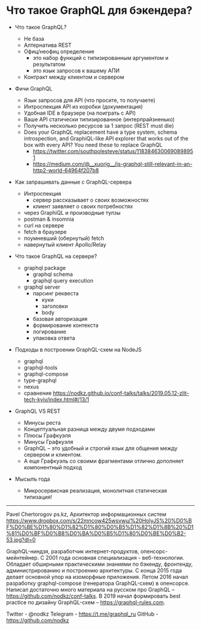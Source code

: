 # Что такое GraphQL для бэкендера?

- Что такое GraphQL?
  - Не база
  - Алтернатива REST
  - Офиц/неофиц определение
    - это набор функций с типизированным аргументом и результатом
    - это язык запросов к вашему АПИ
  - Контракт между клиентом и сервером

- Фичи GraphQL
  - Язык запросов для API (что просите, то получаете)
  - Интроспекция API из коробки (документация)
  - Удобная IDE в браузере (на поиграть с API)
  - Ваше API статически типизированное (интерпрайзненько)
  - Получить несколько ресурсов за 1 запрос (REST must die)
  - Does your GraphQL replacement have a type system, schema introspection, and GraphiQL-like API explorer that works out of the box with every API? You need these to replace GraphQL
    - <https://twitter.com/southpolesteve/status/1183846300690898951>
    - <https://medium.com/@__xuorig__/is-graphql-still-relevant-in-an-http2-world-64964f207b8>

- Как запрашивать данные с GraphQL-сервера
  - Интроспекция
    - сервер рассказывает о своих возможностях
    - клиент заявляет о своих потребностях
  - через GraphiQL и производные тулзы
  - postman & insomnia
  - curl на сервере
  - fetch в браузере
  - поумневший (обернутый) fetch
  - навернутый клиент Apollo/Relay

- Что такое GraphQL на сервере?
  - graphql package
    - graphql schema
    - graphql query execution
  - graphql server
    - парсинг реквеста
      - куки
      - заголовки
      - body
    - базовая авторизация
    - формирование контекста
    - логирование
    - упаковка ответа

- Подходы в построении GraphQL-схем на NodeJS
  - graphql
  - graphql-tools
  - graphql-compose
  - type-graphql
  - nexus
  - сравнение <https://nodkz.github.io/conf-talks/talks/2019.05.12-zlit-tech-kyiv/index.html#/13/1>

- GraphQL VS REST
  - Минусы реста
  - Концептуальная разница между двумя подходами
  - Плюсы Графкуэля
  - Минусы Графкуэля
  - GraphQL – это удобный и строгий язык для общения между сервером и клиентом.
  - А еще Графкуэль со своими фрагментами отлично дополняет компонентный подход

- Мысылъ года
  - Микросервисная реализация, монолитная статическая типизация!

-----

Pavel Chertorogov
ps.kz, Архитектор информационных систем
<https://www.dropbox.com/s/22mncow425wsvwu/%20HolyJS%20%D0%BF%D0%BE%D1%80%D1%82%D1%80%D0%B5%D1%82%D1%8B%20%D1%81%D0%BF%D0%B8%D0%BA%D0%B5%D1%80%D0%BE%D0%B2-53.jpg?dl=0>

GraphQL-ниндзя, разработчик интернет-продуктов, опенсорс-мейнтейнер. С 2001 года основная специализация - веб-технологии. Обладает обширными практическими знаниями по бэкенду, фронтенду, администрированию и построению архитектуры. С конца 2015 года делает основной упор на изоморфные приложения. Летом 2016 начал разработку graphql-compose (генератора GraphQL-схем) в опенсорсе. Написал достаточно много материала на русском про GraphQL – <https://github.com/nodkz/conf-talks>. В 2019 начал формировать best practice по дизайну GraphQL-схем – <https://graphql-rules.com>.

Twitter - @nodkz
Telegram - <https://t.me/graphql_ru>
GitHub - <https://github.com/nodkz>
